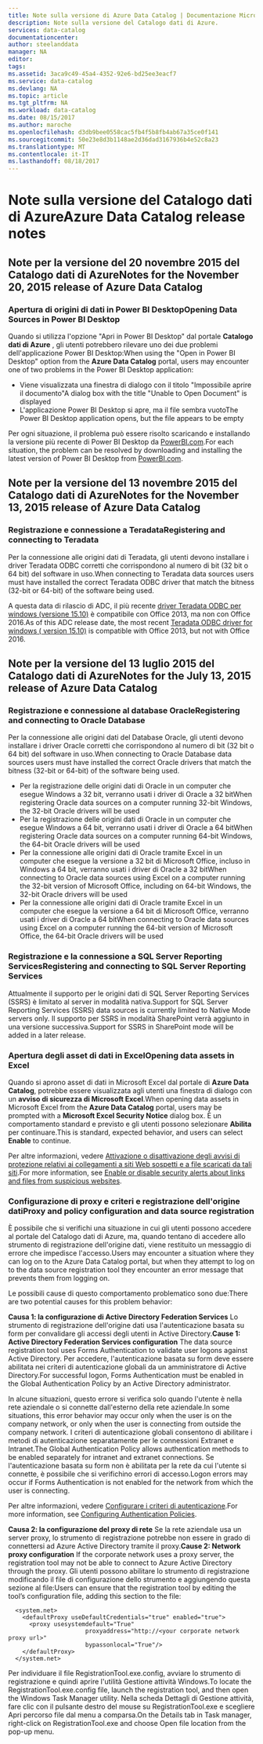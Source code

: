 ```yaml
---
title: Note sulla versione di Azure Data Catalog | Documentazione Microsoft
description: Note sulla versione del Catalogo dati di Azure.
services: data-catalog
documentationcenter: 
author: steelanddata
manager: NA
editor: 
tags: 
ms.assetid: 3aca9c49-45a4-4352-92e6-bd25ee3eacf7
ms.service: data-catalog
ms.devlang: NA
ms.topic: article
ms.tgt_pltfrm: NA
ms.workload: data-catalog
ms.date: 08/15/2017
ms.author: maroche
ms.openlocfilehash: d3db9bee0558cac5fb4f5b8fb4ab67a35ce0f141
ms.sourcegitcommit: 50e23e8d3b1148ae2d36dad3167936b4e52c8a23
ms.translationtype: MT
ms.contentlocale: it-IT
ms.lasthandoff: 08/18/2017
---
```

# <a name="azure-data-catalog-release-notes"></a><span data-ttu-id="d1c15-103">Note sulla versione del Catalogo dati di Azure</span><span class="sxs-lookup"><span data-stu-id="d1c15-103">Azure Data Catalog release notes</span></span>
## <a name="notes-for-the-november-20-2015-release-of-azure-data-catalog"></a><span data-ttu-id="d1c15-104">Note per la versione del 20 novembre 2015 del Catalogo dati di Azure</span><span class="sxs-lookup"><span data-stu-id="d1c15-104">Notes for the November 20, 2015 release of Azure Data Catalog</span></span>
### <a name="opening-data-sources-in-power-bi-desktop"></a><span data-ttu-id="d1c15-105">Apertura di origini di dati in Power BI Desktop</span><span class="sxs-lookup"><span data-stu-id="d1c15-105">Opening Data Sources in Power BI Desktop</span></span>
<span data-ttu-id="d1c15-106">Quando si utilizza l'opzione "Apri in Power BI Desktop" dal portale **Catalogo dati di Azure** , gli utenti potrebbero rilevare uno dei due problemi dell'applicazione Power BI Desktop:</span><span class="sxs-lookup"><span data-stu-id="d1c15-106">When using the "Open in Power BI Desktop" option from the **Azure Data Catalog** portal, users may encounter one of two problems in the Power BI Desktop application:</span></span>

* <span data-ttu-id="d1c15-107">Viene visualizzata una finestra di dialogo con il titolo "Impossibile aprire il documento"</span><span class="sxs-lookup"><span data-stu-id="d1c15-107">A dialog box with the title "Unable to Open Document" is displayed</span></span>
* <span data-ttu-id="d1c15-108">L'applicazione Power BI Desktop si apre, ma il file sembra vuoto</span><span class="sxs-lookup"><span data-stu-id="d1c15-108">The Power BI Desktop application opens, but the file appears to be empty</span></span>

<span data-ttu-id="d1c15-109">Per ogni situazione, il problema può essere risolto scaricando e installando la versione più recente di Power BI Desktop da [PowerBI.com](https://powerbi.com).</span><span class="sxs-lookup"><span data-stu-id="d1c15-109">For each situation, the problem can be resolved by downloading and installing the latest version of Power BI Desktop from [PowerBI.com](https://powerbi.com).</span></span>

## <a name="notes-for-the-november-13-2015-release-of-azure-data-catalog"></a><span data-ttu-id="d1c15-110">Note per la versione del 13 novembre 2015 del Catalogo dati di Azure</span><span class="sxs-lookup"><span data-stu-id="d1c15-110">Notes for the November 13, 2015 release of Azure Data Catalog</span></span>
### <a name="registering-and-connecting-to-teradata"></a><span data-ttu-id="d1c15-111">Registrazione e connessione a Teradata</span><span class="sxs-lookup"><span data-stu-id="d1c15-111">Registering and connecting to Teradata</span></span>
<span data-ttu-id="d1c15-112">Per la connessione alle origini dati di Teradata, gli utenti devono installare i driver Teradata ODBC corretti che corrispondono al numero di bit (32 bit o 64 bit) del software in uso.</span><span class="sxs-lookup"><span data-stu-id="d1c15-112">When connecting to Teradata data sources users must have installed the correct Teradata ODBC driver that match the bitness (32-bit or 64-bit) of the software being used.</span></span>

<span data-ttu-id="d1c15-113">A questa data di rilascio di ADC, il più recente [driver Teradata ODBC per windows (versione 15.10)](http://downloads.teradata.com/download/connectivity/odbc-driver/windows) è compatibile con Office 2013, ma non con Office 2016.</span><span class="sxs-lookup"><span data-stu-id="d1c15-113">As of this ADC release date, the most recent [Teradata ODBC driver for windows ( version 15.10)](http://downloads.teradata.com/download/connectivity/odbc-driver/windows) is compatible with Office 2013, but not with Office 2016.</span></span>

## <a name="notes-for-the-july-13-2015-release-of-azure-data-catalog"></a><span data-ttu-id="d1c15-114">Note per la versione del 13 luglio 2015 del Catalogo dati di Azure</span><span class="sxs-lookup"><span data-stu-id="d1c15-114">Notes for the July 13, 2015 release of Azure Data Catalog</span></span>
### <a name="registering-and-connecting-to-oracle-database"></a><span data-ttu-id="d1c15-115">Registrazione e connessione al database Oracle</span><span class="sxs-lookup"><span data-stu-id="d1c15-115">Registering and connecting to Oracle Database</span></span>
<span data-ttu-id="d1c15-116">Per la connessione alle origini dati del Database Oracle, gli utenti devono installare i driver Oracle corretti che corrispondono al numero di bit (32 bit o 64 bit) del software in uso.</span><span class="sxs-lookup"><span data-stu-id="d1c15-116">When connecting to Oracle Database data sources users must have installed the correct Oracle drivers that match the bitness (32-bit or 64-bit) of the software being used.</span></span>

* <span data-ttu-id="d1c15-117">Per la registrazione delle origini dati di Oracle in un computer che esegue Windows a 32 bit, verranno usati i driver di Oracle a 32 bit</span><span class="sxs-lookup"><span data-stu-id="d1c15-117">When registering Oracle data sources on a computer running 32-bit Windows, the 32-bit Oracle drivers will be used</span></span>
* <span data-ttu-id="d1c15-118">Per la registrazione delle origini dati di Oracle in un computer che esegue Windows a 64 bit, verranno usati i driver di Oracle a 64 bit</span><span class="sxs-lookup"><span data-stu-id="d1c15-118">When registering Oracle data sources on a computer running 64-bit Windows, the 64-bit Oracle drivers will be used</span></span>
* <span data-ttu-id="d1c15-119">Per la connessione alle origini dati di Oracle tramite Excel in un computer che esegue la versione a 32 bit di Microsoft Office, incluso in Windows a 64 bit, verranno usati i driver di Oracle a 32 bit</span><span class="sxs-lookup"><span data-stu-id="d1c15-119">When connecting to Oracle data sources using Excel on a computer running the 32-bit version of Microsoft Office, including on 64-bit Windows, the 32-bit Oracle drivers will be used</span></span>
* <span data-ttu-id="d1c15-120">Per la connessione alle origini dati di Oracle tramite Excel in un computer che esegue la versione a 64 bit di Microsoft Office, verranno usati i driver di Oracle a 64 bit</span><span class="sxs-lookup"><span data-stu-id="d1c15-120">When connecting to Oracle data sources using Excel on a computer running the 64-bit version of Microsoft Office, the 64-bit Oracle drivers will be used</span></span>

### <a name="registering-and-connecting-to-sql-server-reporting-services"></a><span data-ttu-id="d1c15-121">Registrazione e la connessione a SQL Server Reporting Services</span><span class="sxs-lookup"><span data-stu-id="d1c15-121">Registering and connecting to SQL Server Reporting Services</span></span>
<span data-ttu-id="d1c15-122">Attualmente il supporto per le origini dati di SQL Server Reporting Services (SSRS) è limitato al server in modalità nativa.</span><span class="sxs-lookup"><span data-stu-id="d1c15-122">Support for SQL Server Reporting Services (SSRS) data sources is currently limited to Native Mode servers only.</span></span> <span data-ttu-id="d1c15-123">Il supporto per SSRS in modalità SharePoint verrà aggiunto in una versione successiva.</span><span class="sxs-lookup"><span data-stu-id="d1c15-123">Support for SSRS in SharePoint mode will be added in a later release.</span></span>

### <a name="opening-data-assets-in-excel"></a><span data-ttu-id="d1c15-124">Apertura degli asset di dati in Excel</span><span class="sxs-lookup"><span data-stu-id="d1c15-124">Opening data assets in Excel</span></span>
<span data-ttu-id="d1c15-125">Quando si aprono asset di dati in Microsoft Excel dal portale di **Azure Data Catalog**, potrebbe essere visualizzata agli utenti una finestra di dialogo con un **avviso di sicurezza di Microsoft Excel**.</span><span class="sxs-lookup"><span data-stu-id="d1c15-125">When opening data assets in Microsoft Excel from the **Azure Data Catalog** portal, users may be prompted with a **Microsoft Excel Security Notice** dialog box.</span></span> <span data-ttu-id="d1c15-126">È un comportamento standard e previsto e gli utenti possono selezionare **Abilita** per continuare.</span><span class="sxs-lookup"><span data-stu-id="d1c15-126">This is standard, expected behavior, and users can select **Enable** to continue.</span></span>

<span data-ttu-id="d1c15-127">Per altre informazioni, vedere [Attivazione o disattivazione degli avvisi di protezione relativi ai collegamenti a siti Web sospetti e a file scaricati da tali siti](https://support.office.com/article/Enable-or-disable-security-alerts-about-links-and-files-from-suspicious-websites-A1AC6AE9-5C4A-4EB3-B3F8-143336039BBE).</span><span class="sxs-lookup"><span data-stu-id="d1c15-127">For more information, see [Enable or disable security alerts about links and files from suspicious websites](https://support.office.com/article/Enable-or-disable-security-alerts-about-links-and-files-from-suspicious-websites-A1AC6AE9-5C4A-4EB3-B3F8-143336039BBE).</span></span>

### <a name="proxy-and-policy-configuration-and-data-source-registration"></a><span data-ttu-id="d1c15-128">Configurazione di proxy e criteri e registrazione dell'origine dati</span><span class="sxs-lookup"><span data-stu-id="d1c15-128">Proxy and policy configuration and data source registration</span></span>
<span data-ttu-id="d1c15-129">È possibile che si verifichi una situazione in cui gli utenti possono accedere al portale del Catalogo dati di Azure, ma, quando tentano di accedere allo strumento di registrazione dell'origine dati, viene restituito un messaggio di errore che impedisce l'accesso.</span><span class="sxs-lookup"><span data-stu-id="d1c15-129">Users may encounter a situation where they can log on to the Azure Data Catalog portal, but when they attempt to log on to the data source registration tool they encounter an error message that prevents them from logging on.</span></span>

<span data-ttu-id="d1c15-130">Le possibili cause di questo comportamento problematico sono due:</span><span class="sxs-lookup"><span data-stu-id="d1c15-130">There are two potential causes for this problem behavior:</span></span>

<span data-ttu-id="d1c15-131">**Causa 1: la configurazione di Active Directory Federation Services** Lo strumento di registrazione dell'origine dati usa l'autenticazione basata su form per convalidare gli accessi degli utenti in Active Directory.</span><span class="sxs-lookup"><span data-stu-id="d1c15-131">**Cause 1: Active Directory Federation Services configuration** The data source registration tool uses Forms Authentication to validate user logons against Active Directory.</span></span> <span data-ttu-id="d1c15-132">Per accedere, l'autenticazione basata su form deve essere abilitata nei criteri di autenticazione globali da un amministratore di Active Directory.</span><span class="sxs-lookup"><span data-stu-id="d1c15-132">For successful logon, Forms Authentication must be enabled in the Global Authentication Policy by an Active Directory administrator.</span></span>

<span data-ttu-id="d1c15-133">In alcune situazioni, questo errore si verifica solo quando l'utente è nella rete aziendale o si connette dall'esterno della rete aziendale.</span><span class="sxs-lookup"><span data-stu-id="d1c15-133">In some situations, this error behavior may occur only when the user is on the company network, or only when the user is connecting from outside the company network.</span></span> <span data-ttu-id="d1c15-134">I criteri di autenticazione globali consentono di abilitare i metodi di autenticazione separatamente per le connessioni Extranet e Intranet.</span><span class="sxs-lookup"><span data-stu-id="d1c15-134">The Global Authentication Policy allows authentication methods to be enabled separately for intranet and extranet connections.</span></span> <span data-ttu-id="d1c15-135">Se l'autenticazione basata su form non è abilitata per la rete da cui l'utente si connette, è possibile che si verifichino errori di accesso.</span><span class="sxs-lookup"><span data-stu-id="d1c15-135">Logon errors may occur if Forms Authentication is not enabled for the network from which the user is connecting.</span></span>

<span data-ttu-id="d1c15-136">Per altre informazioni, vedere [Configurare i criteri di autenticazione](https://technet.microsoft.com/library/dn486781.aspx).</span><span class="sxs-lookup"><span data-stu-id="d1c15-136">For more information, see [Configuring Authentication Policies](https://technet.microsoft.com/library/dn486781.aspx).</span></span>

<span data-ttu-id="d1c15-137">**Causa 2: la configurazione del proxy di rete** Se la rete aziendale usa un server proxy, lo strumento di registrazione potrebbe non essere in grado di connettersi ad Azure Active Directory tramite il proxy.</span><span class="sxs-lookup"><span data-stu-id="d1c15-137">**Cause 2: Network proxy configuration** If the corporate network uses a proxy server, the registration tool may not be able to connect to Azure Active Directory through the proxy.</span></span> <span data-ttu-id="d1c15-138">Gli utenti possono abilitare lo strumento di registrazione modificando il file di configurazione dello strumento e aggiungendo questa sezione al file:</span><span class="sxs-lookup"><span data-stu-id="d1c15-138">Users can ensure that the registration tool by editing the tool’s configuration file, adding this section to the file:</span></span>

      <system.net>
        <defaultProxy useDefaultCredentials="true" enabled="true">
          <proxy usesystemdefault="True"
                          proxyaddress="http://<your corporate network proxy url>"
                          bypassonlocal="True"/>
        </defaultProxy>
      </system.net>


<span data-ttu-id="d1c15-139">Per individuare il file RegistrationTool.exe.config, avviare lo strumento di registrazione e quindi aprire l'utilità Gestione attività Windows.</span><span class="sxs-lookup"><span data-stu-id="d1c15-139">To locate the RegistrationTool.exe.config file, launch the registration tool, and then open the Windows Task Manager utility.</span></span> <span data-ttu-id="d1c15-140">Nella scheda Dettagli di Gestione attività, fare clic con il pulsante destro del mouse su RegistrationTool.exe e scegliere Apri percorso file dal menu a comparsa.</span><span class="sxs-lookup"><span data-stu-id="d1c15-140">On the Details tab in Task manager, right-click on RegistrationTool.exe and choose Open file location from the pop-up menu.</span></span>
